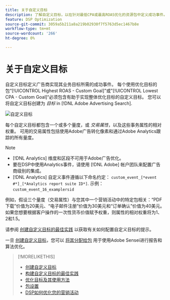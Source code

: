 ```yaml
---
title: 关于自定义目标
description: 了解自定义目标，以在针对最低CPA或最高ROAS优化的资源包中定义成功事件。
feature: DSP Optimization
source-git-commit: 3059a5b211a8a219b02930f7f5763d5ec1467b8e
workflow-type: tm+mt
source-wordcount: '266'
ht-degree: 0%

---
```


# 关于自定义目标

自定义目标定义广告商实现其业务目标所需的成功事件。 每个使用优化目标的包“[!UICONTROL Highest ROAS - Custom Goal]&quot;或&quot;[!UICONTROL Lowest CPA - Custom Goal]“必须包含有助于实现整体优化目标的自定义目标。 您可以将自定义目标创建为 *目标* in [!DNL Adobe Advertising Search].

![自定义目标](/help/dsp/assets/objective-goals.png)

每个自定义目标都包含一个或多个量度，或 *交易属性*，以及这些事务属性的相对权重。 可用的交易属性包括使用Adobe广告转化像素和通过Adobe Analytics跟踪的所有量度。

>[!NOTE]
>
>* [!DNL Analytics] 维度和区段不可用于Adobe广告优化。
>* 要在DSP中使用Analytics事件，请使用 [!DNL Adobe] 帐户团队来配置广告商级别的集成。
>* [!DNL Analytics] 自定义事件遵循以下命名约定： `custom_event_[*event #*]_[*Analytics report suite ID*]`. 示例： `custom_event_16_examplersid`


例如，假设三个量度（交易属性）与您其中一个营销活动中的特定包相关：“PDF下载”价值为20美元、“电子邮件注册”价值为30美元和“订单确认”价值为40美元。 如果您想要根据客户操作的一次性货币价值赋予权重，则属性的相对权重将为1、2和1.5。

请参阅 [创建自定义目标的最佳实践](custom-goal-best-practices.md) 以获取有关如何配置自定义目标的提示。

一旦 [创建自定义目标](custom-goal-create.md)，您可以 [将其分配给包](/help/dsp/campaign-management/packages/package-settings.md) 用于使用Adobe Sensei进行报告和算法优化。

>[!MORELIKETHIS]
>
>* [创建自定义目标](custom-goal-create.md)
>* [构建自定义目标的最佳实践](custom-goal-best-practices.md)
>* [优化目标及其使用方法](optimization-goals.md)
>* [包设置](/help/dsp/campaign-management/packages/package-settings.md)
> * [DSP如何优化您的营销活动](optimization-how-dsp-optimizes-campaigns.md)

